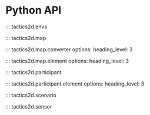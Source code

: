 # Python API

::: tactics2d.envs

::: tactics2d.map

::: tactics2d.map.converter
    options:
        heading_level: 3

::: tactics2d.map.element
    options:
        heading_level: 3

::: tactics2d.participant

::: tactics2d.participant.element
    options:
        heading_level: 3

::: tactics2d.scenario

::: tactics2d.sensor